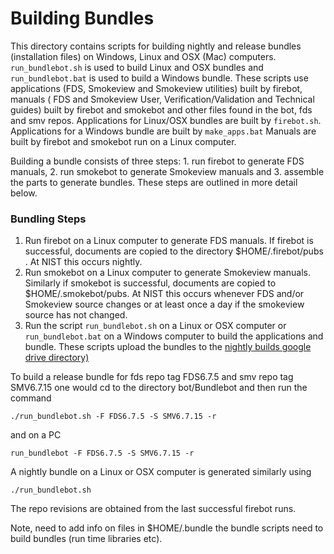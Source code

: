 #  Building Bundles

This directory contains scripts for building nightly and release bundles (installation files) on Windows, Linux and OSX (Mac) computers. 
`run_bundlebot.sh` is used to build Linux and OSX bundles and `run_bundlebot.bat` is used to build a Windows 
bundle. These scripts use applications (FDS, Smokeview and Smokeview utilities) built by firebot, manuals 
( FDS and Smokeview User, Verification/Validation and Technical guides) built by firebot and smokebot and 
other files found in the bot, fds and smv repos.
Applications for Linux/OSX bundles are built by `firebot.sh`. 
Applications for a Windows bundle are built by `make_apps.bat`
Manuals are built by firebot and smokebot run on a Linux computer.

Building a bundle consists of three steps: 1. run firebot to generate FDS manuals, 2. run smokebot to generate
Smokeview manuals and 3. assemble the parts to generate bundles.
These steps are outlined in more detail below.

### Bundling Steps

1. Run firebot on a Linux computer to generate FDS manuals. If firebot is successful, documents are copied to the
directory $HOME/.firebot/pubs . At NIST this occurs nightly.
2. Run smokebot on a Linux computer to generate Smokeview manuals. Similarly if smokebot is successful,
documents are copied to $HOME/.smokebot/pubs. 
At NIST this occurs whenever FDS and/or Smokeview source changes or at least once a day if the smokeview source has not changed.
3. Run the script `run_bundlebot.sh` on a Linux or OSX computer or `run_bundlebot.bat` on a Windows computer
to build the applications and bundle.  These scripts upload the bundles to the 
[nightly builds google drive directory)](https://drive.google.com/drive/folders/1X-gRYGPGtcewgnNiNBuho3U8zDFVqFsC?usp=sharing)

To build a release bundle for fds repo tag FDS6.7.5 and smv repo tag SMV6.7.15 one would cd to the directory bot/Bundlebot and
then run the command
```
./run_bundlebot.sh -F FDS6.7.5 -S SMV6.7.15 -r
```
and on a PC
```
run_bundlebot -F FDS6.7.5 -S SMV6.7.15 -r
```

A nightly bundle on a Linux or OSX computer is generated similarly using
```
./run_bundlebot.sh 
```
The repo revisions are obtained from the last successful firebot runs.

Note, need to add info on files in $HOME/.bundle the bundle scripts need to build bundles (run time libraries etc).




